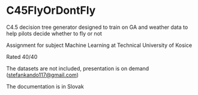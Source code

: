 # C45FlyOrDontFly
C4.5 decision tree generator designed to train on GA and weather data to help pilots decide whether to fly or not


Assignment for subject Machine Learning at Technical University of Kosice

Rated 40/40

The datasets are not included, presentation is on demand (stefankando117@gmail.com)

The documentation is in Slovak
